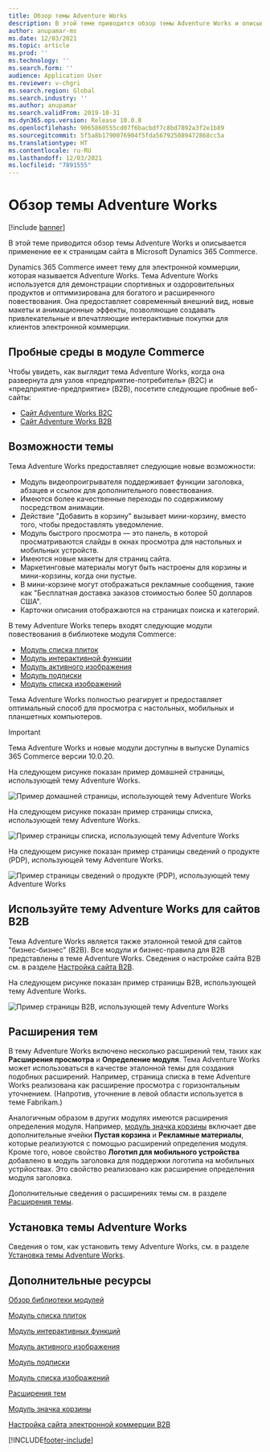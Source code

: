 ```yaml
---
title: Обзор темы Adventure Works
description: В этой теме приводится обзор темы Adventure Works и описывается применение ее к страницам сайта в Microsoft Dynamics 365 Commerce.
author: anupamar-ms
ms.date: 12/03/2021
ms.topic: article
ms.prod: ''
ms.technology: ''
ms.search.form: ''
audience: Application User
ms.reviewer: v-chgri
ms.search.region: Global
ms.search.industry: ''
ms.author: anupamar
ms.search.validFrom: 2019-10-31
ms.dyn365.ops.version: Release 10.0.8
ms.openlocfilehash: 9065860555cd07f6bacbdf7c8bd7892a3f2e1b89
ms.sourcegitcommit: 5f5a8b1790076904f5fda567925089472868cc5a
ms.translationtype: HT
ms.contentlocale: ru-RU
ms.lasthandoff: 12/03/2021
ms.locfileid: "7891555"
---
```

# <a name="adventure-works-theme-overview"></a>Обзор темы Adventure Works

[!include [banner](includes/banner.md)]

В этой теме приводится обзор темы Adventure Works и описывается применение ее к страницам сайта в Microsoft Dynamics 365 Commerce.

Dynamics 365 Commerce имеет тему для электронной коммерции, которая называется Adventure Works. Тема Adventure Works используется для демонстрации спортивных и оздоровительных продуктов и оптимизирована для богатого и расширенного повествования. Она предоставляет современный внешний вид, новые макеты и анимационные эффекты, позволяющие создавать привлекательные и впечатляющие интерактивные покупки для клиентов электронной коммерции.

## <a name="trial-environments-in-commerce"></a>Пробные среды в модуле Commerce

Чтобы увидеть, как выглядит тема Adventure Works, когда она развернута для узлов «предприятие-потребитель» (B2C) и «предприятие-предприятие» (B2B), посетите следующие пробные веб-сайты:

- [Сайт Adventure Works B2C](https://www.adventure-works.com/)
- [Сайт Adventure Works B2B](https://www.adventure-works.com/business)

## <a name="theme-capabilities"></a>Возможности темы

Тема Adventure Works предоставляет следующие новые возможности:

- Модуль видеопроигрывателя поддерживает функции заголовка, абзацев и ссылок для дополнительного повествования.
- Имеются более качественные переходы по содержимому посредством анимации.
- Действие "Добавить в корзину" вызывает мини-корзину, вместо того, чтобы предоставлять уведомление.
- Модуль быстрого просмотра — это панель, в которой просматриваются слайды в окнах просмотра для настольных и мобильных устройств.
- Имеются новые макеты для страниц сайта. 
- Маркетинговые материалы могут быть настроены для корзины и мини-корзины, когда они пустые.
- В мини-корзине могут отображаться рекламные сообщения, такие как "Бесплатная доставка заказов стоимостью более 50 долларов США".
- Карточки описания отображаются на страницах поиска и категорий.

В тему Adventure Works теперь входят следующие модули повествования в библиотеке модуля Commerce:

- [Модуль списка плиток](tile-list-module.md)
- [Модуль интерактивной функции](interactive-feature-module.md)
- [Модуль активного изображения](active-image-module.md)
- [Модуль подписки](subscribe-module.md)
- [Модуль списка изображений](image-list-module.md)

Тема Adventure Works полностью реагирует и предоставляет оптимальный способ для просмотра с настольных, мобильных и планшетных компьютеров.

> [!IMPORTANT]
> Тема Adventure Works и новые модули доступны в выпуске Dynamics 365 Commerce версии 10.0.20.

На следующем рисунке показан пример домашней страницы, использующей тему Adventure Works.

![Пример домашней страницы, использующей тему Adventure Works](./media/aw_b2c.PNG)

На следующем рисунке показан пример страницы списка, использующей тему Adventure Works.

![Пример страницы списка, использующей тему Adventure Works](./media/Aw_list.PNG)

На следующем рисунке показан пример страницы сведений о продукте (PDP), использующей тему Adventure Works.

![Пример страницы сведений о продукте (PDP), использующей тему Adventure Works](./media/aw_pdp.PNG)

## <a name="use-the-adventure-works-theme-for-b2b-sites"></a>Используйте тему Adventure Works для сайтов B2B

Тема Adventure Works является также эталонной темой для сайтов "бизнес-бизнес" (B2B). Все модули и бизнес-правила для B2B представлены в теме Adventure Works. Сведения о настройке сайта B2B см. в разделе [Настройка сайта B2B](./b2b/set-up-b2b-site.md).

На следующем рисунке показан пример страницы B2B, использующей тему Adventure Works.

![Пример страницы B2B, использующей тему Adventure Works](./media/aw_b2b.PNG)

## <a name="theme-extensions"></a>Расширения тем

В тему Adventure Works включено несколько расширений тем, таких как **Расширения просмотра** и **Определение модуля**. Тема Adventure Works может использоваться в качестве эталонной темы для создания подобных расширений. Например, страница списка в теме Adventure Works реализована как расширение просмотра с горизонтальным уточнением. (Напротив, уточнение в левой области используется в теме Fabrikam.)

Аналогичным образом в других модулях имеются расширения определения модуля. Например, [модуль значка корзины](cart-icon-module.md) включает две дополнительные ячейки **Пустая корзина** и **Рекламные материалы**, которые реализуются с помощью расширений определения модуля. Кроме того, новое свойство **Логотип для мобильного устройства** добавлено в модуль заголовка для поддержки логотипа на мобильных устрйоствах. Это свойство реализовано как расширение определения модуля заголовка.

Дополнительные сведения о расширениях темы см. в разделе [Расширения темы](e-commerce-extensibility/theme-module-extensions.md).

## <a name="install-the-adventure-works-theme"></a>Установка темы Adventure Works

Сведения о том, как установить тему Adventure Works, см. в разделе [Установка темы Adventure Works](install-adventure-works.md).

## <a name="additional-resources"></a>Дополнительные ресурсы

[Обзор библиотеки модулей](starter-kit-overview.md)

[Модуль списка плиток](tile-list-module.md)

[Модуль интерактивных функций](interactive-feature-module.md)

[Модуль активного изображения](active-image-module.md)

[Модуль подписки](subscribe-module.md)

[Модуль списка изображений](image-list-module.md)

[Расширения тем](e-commerce-extensibility/theme-module-extensions.md)

[Модуль значка корзины](cart-icon-module.md)

[Настройка сайта электронной коммерции B2B](./b2b/set-up-b2b-site.md)

[!INCLUDE[footer-include](../includes/footer-banner.md)]
